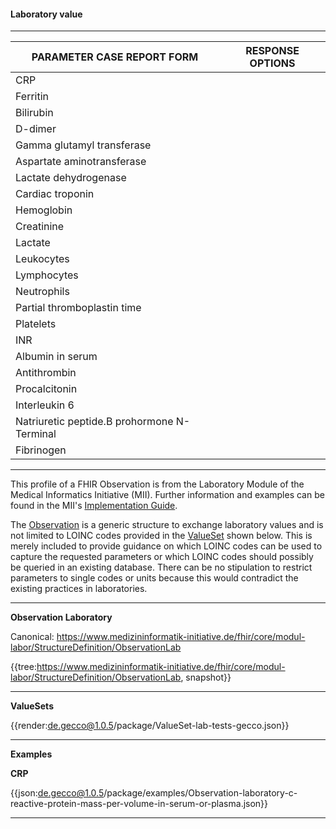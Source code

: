 #### Laboratory value

---

| PARAMETER CASE REPORT FORM | RESPONSE OPTIONS |
|--------------|-----------|
| CRP |  | 
| Ferritin |  |
| Bilirubin |  |
| D-dimer |  | 
| Gamma glutamyl transferase |  | 
| Aspartate aminotransferase |  | 
| Lactate dehydrogenase |  | 
| Cardiac troponin |  | 
| Hemoglobin |  | 
| Creatinine |  | 
| Lactate |  | 
| Leukocytes |  | 
| Lymphocytes |  | 
| Neutrophils |  | 
| Partial thromboplastin time |  | 
| Platelets |  | 
| INR |  | 
| Albumin in serum |  | 
| Antithrombin |  | 
| Procalcitonin |  |  
| Interleukin 6 |  | 
| Natriuretic peptide.B prohormone N-Terminal |  | 
| Fibrinogen |  | 

---

This profile of a FHIR Observation is from the Laboratory Module of the Medical Informatics Initiative (MII). Further information and examples can be found in the MII's [Implementation Guide](https://simplifier.net/guide/LaborbefundinderMedizininformatik-Initiative/Observation). 

The [Observation](https://simplifier.net/packages/de.medizininformatikinitiative.kerndatensatz.laborbefund/1.0.6/files/388074) is a generic structure to exchange laboratory values and is not limited to LOINC codes provided in the [ValueSet](https://www.netzwerk-universitaetsmedizin.de/fhir/ValueSet/lab-tests-gecco) shown below. This is merely included to provide guidance on which LOINC codes can be used to capture the requested parameters or which LOINC codes should possibly be queried in an existing database. There can be no stipulation to restrict parameters to single codes or units because this would contradict the existing practices in laboratories.

---

**Observation Laboratory**

Canonical: https://www.medizininformatik-initiative.de/fhir/core/modul-labor/StructureDefinition/ObservationLab

{{tree:https://www.medizininformatik-initiative.de/fhir/core/modul-labor/StructureDefinition/ObservationLab, snapshot}}

---

**ValueSets**

{{render:de.gecco@1.0.5/package/ValueSet-lab-tests-gecco.json}}

---

**Examples**

**CRP**
<br>

{{json:de.gecco@1.0.5/package/examples/Observation-laboratory-c-reactive-protein-mass-per-volume-in-serum-or-plasma.json}}

---